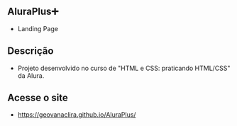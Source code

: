 ## AluraPlus➕
- Landing Page

## Descrição 
- Projeto desenvolvido no curso de "HTML e CSS: praticando HTML/CSS" da Alura.

## Acesse o site
- https://geovanaclira.github.io/AluraPlus/
